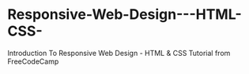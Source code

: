 # Responsive-Web-Design---HTML-CSS-
Introduction To Responsive Web Design - HTML &amp; CSS Tutorial from FreeCodeCamp
